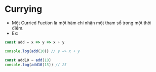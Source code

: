 # Currying

- Một Curried Fuction là một hàm chỉ nhận một tham số trong một thời điểm.
- Ex:

```js
const add = x => y => x + y

console.log(add(10)) // y => x + y

const add10 = add(10)
console.log(add10(15)) // 25
```
